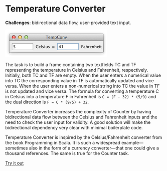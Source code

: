 # Temperature Converter

**Challenges**: bidirectional data flow, user-provided text input.

![Image of converter](tempconv.png)

The task is to build a frame containing two textfields TC and TF 
representing the temperature in Celsius and Fahrenheit, respectively. 
Initially, both TC and TF are empty. When the user enters a numerical 
value into TC the corresponding value in TF is automatically updated 
and vice versa. When the user enters a non-numerical string into TC 
the value in TF is not updated and vice versa. The formula for 
converting a temperature C in Celsius into a temperature F in 
Fahrenheit is `C = (F - 32) * (5/9)` and the dual direction is 
`F = C * (9/5) + 32`.

Temperature Converter increases the complexity of Counter by having
bidirectional data flow between the Celsius and Fahrenheit inputs 
and the need to check the user input for validity. A good solution 
will make the bidirectional dependency very clear with minimal 
boilerplate code.

Temperature Converter is inspired by the Celsius/Fahrenheit converter
from the book Programming in Scala. It is such a widespread 
example—sometimes also in the form of a currency converter—that one 
could give a thousand references. The same is true for the Counter task.

[Try it out](src/TempConvert.elm)

